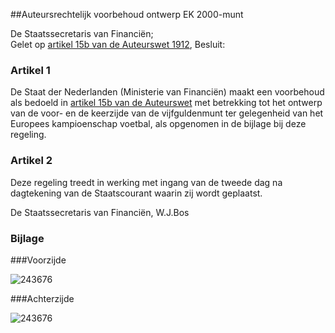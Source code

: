 <meta http-equiv='Content-Type' content='text/html; charset=utf-8' />

##Auteursrechtelijk voorbehoud ontwerp EK 2000-munt

De Staatssecretaris van Financiën;  
Gelet op [artikel 15b van de Auteurswet 1912](../../../../../../../wet/auteurswet/BWBR0001886/README.md),
Besluit:    

### Artikel  1  

De Staat der Nederlanden (Ministerie van Financiën) maakt een voorbehoud als bedoeld in [artikel 15b van de Auteurswet](../../../../../../../wet/auteurswet/BWBR0001886/README.md) met betrekking tot het ontwerp van de voor- en de keerzijde van de vijfguldenmunt ter gelegenheid van het Europees kampioenschap voetbal, als opgenomen in de bijlage bij deze regeling.  

### Artikel  2  

Deze regeling treedt in werking met ingang van de tweede dag na dagtekening van de Staatscourant waarin zij wordt geplaatst.  

De 
Staatssecretaris van Financiën, 
W.J.Bos   

### Bijlage  

###Voorzijde

![243676](http://wetten.overheid.nl/Illustration/243676)

###Achterzijde

![243676](http://wetten.overheid.nl/Illustration/243676)

